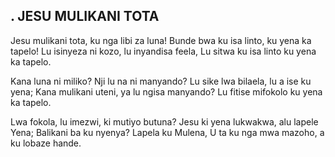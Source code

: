 ## . JESU MULIKANI TOTA

Jesu mulikani tota, ku nga libi za luna!
Bunde bwa ku isa linto, ku yena ka tapelo!
Lu isinyeza ni kozo, lu inyandisa feela,
Lu sitwa ku isa linto ku yena ka tapelo.


Kana luna ni miliko? Nji lu na ni manyando?
Lu sike lwa bilaela, lu a ise ku yena;
Kana mulikani uteni, ya lu ngisa manyando?
Lu fitise mifokolo ku yena ka tapelo.


Lwa fokola, lu imezwi, ki mutiyo butuna?
Jesu ki yena lukwakwa, alu lapele Yena;
Balikani ba ku nyenya? Lapela ku Mulena,
U ta ku nga mwa mazoho, a ku lobaze hande.

